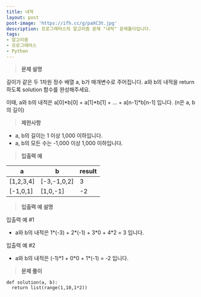 ```yaml
---
title: 내적
layout: post
post-image: 'https://ifh.cc/g/paXC3t.jpg'
description: 프로그래머스의 알고리즘 문제 "내적" 문제풀이입니다.
tags:
- 알고리즘
- 프로그래머스
- Python
---
```



>**문제 설명**

길이가 같은 두 1차원 정수 배열 a, b가 매개변수로 주어집니다. a와 b의 내적을 return 하도록 solution 함수를 완성해주세요.

이때, a와 b의 내적은 a[0]*b[0] + a[1]*b[1] + ... + a[n-1]*b[n-1] 입니다. (n은 a, b의 길이)

>**제한사항**

<ul>
<li>a, b의 길이는 1 이상 1,000 이하입니다.</li>
<li>a, b의 모든 수는 -1,000 이상 1,000 이하입니다.</li>
</ul>

>**입출력 예**

| a | b | result |
|--|--|--|
| [1,2,3,4] | [-3,-1,0,2] | 3 |
| [-1,0,1] | [1,0,-1] | -2 |

>**입출력 예 설명**

입출력 예 #1

<ul>
<li>a와 b의 내적은  1*(-3) + 2*(-1) + 3*0 + 4*2 = 3  입니다.</li>
</ul>

입출력 예 #2

<ul>
<li>a와 b의 내적은  (-1)*1 + 0*0 + 1*(-1) = -2  입니다.</li>
</ul>

>**문제 풀이**

	def solution(a, b):
	  return list(range(1,10,1*2))



